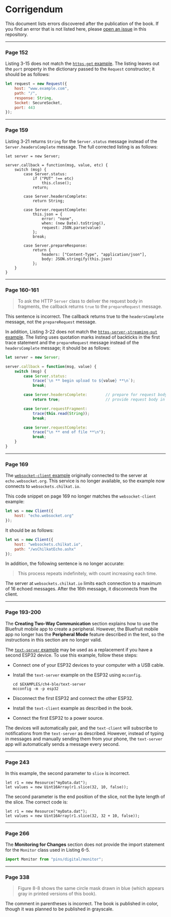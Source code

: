 # Corrigendum

This document lists errors discovered after the publication of the book. If you find an error that is not listed here, please  [open an issue](https://github.com/Moddable-OpenSource/iot-product-dev-book/issues) in this repository.

***

### Page 152

Listing 3-15 does not match the [`https-get` example](./ch3-network/https-get). The listing leaves out the `port` property in the dictionary passed to the `Request` constructor; it should be as follows:

```js
let request = new Request({
	host: "www.example.com",
	path: "/",
	response: String,
	Socket: SecureSocket,
	port: 443
});
```

***

### Page 159

Listing 3-21 returns `String` for the `Server.status` message instead of the `Server.headersComplete` message. The full corrected listing is as follows:

```
let server = new Server;

server.callback = function(msg, value, etc) {
	switch (msg) {
		case Server.status:
			if ("PUT" !== etc)
				this.close();
			return;

		case Server.headersComplete:
			return String;

		case Server.requestComplete:
			this.json = {
				error: "none",
				when: (new Date).toString(),
				request: JSON.parse(value)
			};
			break;

		case Server.prepareResponse:
			return {
				headers: ["Content-Type", "application/json"],
				body: JSON.stringify(this.json)
			};
	}
}
```


***

### Page 160-161

> To ask the HTTP `Server` class to deliver the request body in fragments, the callback returns `true` to the `prepareRequest` message. 
 
This sentence is incorrect. The callback returns true to the `headersComplete` message, not the `prepareRequest` message.

In addition, Listing 3-22 does not match the [`https-server-streaming-put` example](./ch3-network/http-server-streaming-put). The listing uses quotation marks instead of backticks in the first trace statement and the `prepareRequest` message instead of the `headersComplete` message; it should be as follows:

```js
let server = new Server;

server.callback = function(msg, value) {
	switch (msg) {
		case Server.status:
			trace(`\n ** begin upload to ${value} **\n`);
			break;

		case Server.headersComplete:		// prepare for request body
			return true;					// provide request body in fragments

		case Server.requestFragment:
			trace(this.read(String));
			break;

		case Server.requestComplete:
			trace("\n ** end of file **\n");
			break;
	}
}
```

***

### Page 169

The [`websocket-client` example](ch3-network/websocket-client) originally connected to the server at `echo.websocket.org`. This service is no longer available, so the example now connects to `websockets.chilkat.io`.

This code snippet on page 169 no longer matches the `websocket-client` example:

```js
let ws = new Client({
    host: "echo.websocket.org"
});
```

It should be as follows:

```js
let ws = new Client({
	host: "websockets.chilkat.io", 
	path: "/wsChilkatEcho.ashx"
});
```

In addition, the following sentence is no longer accurate:

> This process repeats indefinitely, with count increasing each time.

The server at `websockets.chilkat.io` limits each connection to a maximum of 16 echoed messages. After the 16th message, it disconnects from the client.

***

### Page 193-200

The **Creating Two-Way Communication** section explains how to use the Bluefruit mobile app to create a peripheral. However, the Bluefruit mobile app no longer has the **Peripheral Mode** feature described in the text, so the instructions in this section are no longer valid.

The [`text-server` example](./ch4-ble/text-server) may be used as a replacement  if you have a second ESP32 device. To use this example, follow these steps:

- Connect one of your ESP32 devices to your computer with a USB cable.

- Install the `text-server` example on the ESP32 using `mcconfig`.

	```text
	cd $EXAMPLES/ch4-ble/text-server
	mcconfig -m -p esp32
	```

- Disconnect the first ESP32 and connect the other ESP32.

- Install the `text-client` example as described in the book.

- Connect the first ESP32 to a power source.

The devices will automatically pair, and the `text-client` will subscribe to notifications from the `text-server` as described. However, instead of typing in messages and manually sending them from your phone, the `text-server` app will automatically sends a message every second.

***

### Page 243

In this example, the second parameter to `slice` is incorrect.

```
let r1 = new Resource("myData.dat");
let values = new Uint16Array(r1.slice(32, 10, false));
```

The second parameter is the end position of the slice, not the byte length of the slice. The correct code is:

```
let r1 = new Resource("myData.dat");
let values = new Uint16Array(r1.slice(32, 32 + 10, false));
```

***

### Page 266

The **Monitoring for Changes** section does not provide the import statement for the `Monitor` class used in Listing 6-5.

```js
import Monitor from "pins/digital/monitor";
```

***

### Page 338

> Figure 8-8 shows the same circle mask drawn in blue (which appears gray in printed versions of this book).

The comment in parentheses is incorrect. The book is published in color, though it was planned to be published in grayscale.
